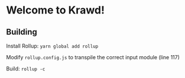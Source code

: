 # Welcome to Krawd!

## Building

Install Rollup: `yarn global add rollup`

Modify `rollup.config.js` to transpile the correct input module (line 117)

Build: `rollup -c`
